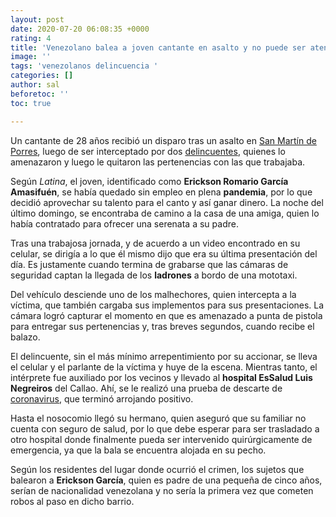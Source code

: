 ```yaml
---
layout: post
date: 2020-07-20 06:08:35 +0000
rating: 4
title: 'Venezolano balea a joven cantante en asalto y no puede ser atendido de emergencia '
image: ''
tags: 'venezolanos delincuencia '
categories: []
author: sal
beforetoc: ''
toc: true

---
```

Un cantante de 28 años recibió un disparo tras un asalto en [San Martín de Porres](https://larepublica.pe/tag/san-martin-de-porres/), luego de ser interceptado por dos [delincuentes](https://larepublica.pe/tag/delincuencia/), quienes lo amenazaron y luego le quitaron las pertenencias con las que trabajaba.

Según _Latina_, el joven, identificado como **Erickson Romario García Amasifuén**, se había quedado sin empleo en plena **pandemia**, por lo que decidió aprovechar su talento para el canto y así ganar dinero. La noche del último domingo, se encontraba de camino a la casa de una amiga, quien lo había contratado para ofrecer una serenata a su padre.

Tras una trabajosa jornada, y de acuerdo a un video encontrado en su celular, se dirigía a lo que él mismo dijo que era su última presentación del día. Es justamente cuando termina de grabarse que las cámaras de seguridad captan la llegada de los **ladrones** a bordo de una mototaxi.

Del vehículo desciende uno de los malhechores, quien intercepta a la víctima, que también cargaba sus implementos para sus presentaciones. La cámara logró capturar el momento en que es amenazado a punta de pistola para entregar sus pertenencias y, tras breves segundos, cuando recibe el balazo.

El delincuente, sin el más mínimo arrepentimiento por su accionar, se lleva el celular y el parlante de la víctima y huye de la escena. Mientras tanto, el intérprete fue auxiliado por los vecinos y llevado al **hospital EsSalud Luis Negreiros** del Callao. Ahí, se le realizó una prueba de descarte de [coronavirus](https://larepublica.pe/tag/coronavirus-en-peru/), que terminó arrojando positivo.

Hasta el nosocomio llegó su hermano, quien aseguró que su familiar no cuenta con seguro de salud, por lo que debe esperar para ser trasladado a otro hospital donde finalmente pueda ser intervenido quirúrgicamente de emergencia, ya que la bala se encuentra alojada en su pecho.

Según los residentes del lugar donde ocurrió el crimen, los sujetos que balearon a **Erickson García**, quien es padre de una pequeña de cinco años, serían de nacionalidad venezolana y no sería la primera vez que cometen robos al paso en dicho barrio.